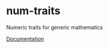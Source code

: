# num-traits

Numeric traits for generic mathematics

[Documentation](http://photino.github.io/num-traits/)
